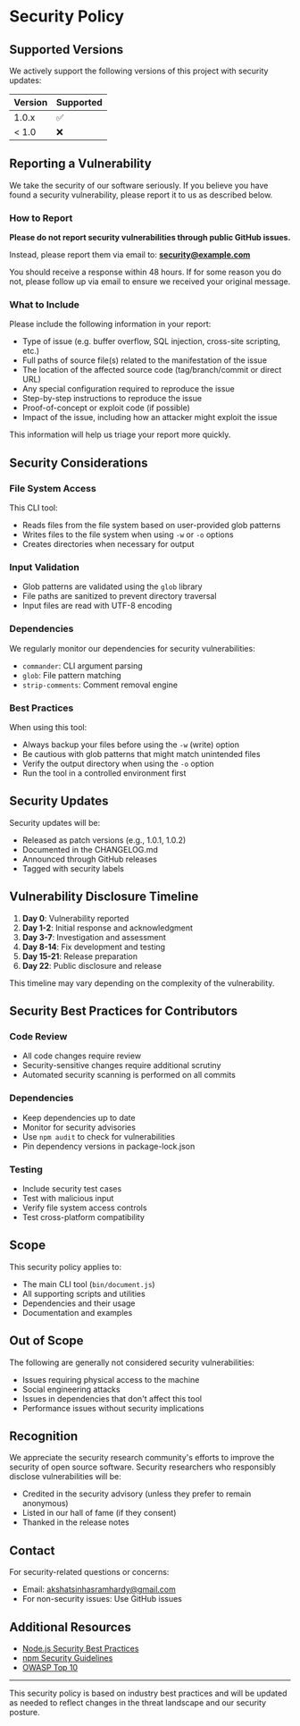 # Security Policy

## Supported Versions

We actively support the following versions of this project with security updates:

| Version | Supported          |
| ------- | ------------------ |
| 1.0.x   | :white_check_mark: |
| < 1.0   | :x:                |

## Reporting a Vulnerability

We take the security of our software seriously. If you believe you have found a security vulnerability, please report it to us as described below.

### How to Report

**Please do not report security vulnerabilities through public GitHub issues.**

Instead, please report them via email to: **security@example.com**

You should receive a response within 48 hours. If for some reason you do not, please follow up via email to ensure we received your original message.

### What to Include

Please include the following information in your report:

- Type of issue (e.g. buffer overflow, SQL injection, cross-site scripting, etc.)
- Full paths of source file(s) related to the manifestation of the issue
- The location of the affected source code (tag/branch/commit or direct URL)
- Any special configuration required to reproduce the issue
- Step-by-step instructions to reproduce the issue
- Proof-of-concept or exploit code (if possible)
- Impact of the issue, including how an attacker might exploit the issue

This information will help us triage your report more quickly.

## Security Considerations

### File System Access

This CLI tool:
- Reads files from the file system based on user-provided glob patterns
- Writes files to the file system when using `-w` or `-o` options
- Creates directories when necessary for output

### Input Validation

- Glob patterns are validated using the `glob` library
- File paths are sanitized to prevent directory traversal
- Input files are read with UTF-8 encoding

### Dependencies

We regularly monitor our dependencies for security vulnerabilities:
- `commander`: CLI argument parsing
- `glob`: File pattern matching
- `strip-comments`: Comment removal engine

### Best Practices

When using this tool:
- Always backup your files before using the `-w` (write) option
- Be cautious with glob patterns that might match unintended files
- Verify the output directory when using the `-o` option
- Run the tool in a controlled environment first

## Security Updates

Security updates will be:
- Released as patch versions (e.g., 1.0.1, 1.0.2)
- Documented in the CHANGELOG.md
- Announced through GitHub releases
- Tagged with security labels

## Vulnerability Disclosure Timeline

1. **Day 0**: Vulnerability reported
2. **Day 1-2**: Initial response and acknowledgment
3. **Day 3-7**: Investigation and assessment
4. **Day 8-14**: Fix development and testing
5. **Day 15-21**: Release preparation
6. **Day 22**: Public disclosure and release

This timeline may vary depending on the complexity of the vulnerability.

## Security Best Practices for Contributors

### Code Review

- All code changes require review
- Security-sensitive changes require additional scrutiny
- Automated security scanning is performed on all commits

### Dependencies

- Keep dependencies up to date
- Monitor for security advisories
- Use `npm audit` to check for vulnerabilities
- Pin dependency versions in package-lock.json

### Testing

- Include security test cases
- Test with malicious input
- Verify file system access controls
- Test cross-platform compatibility

## Scope

This security policy applies to:
- The main CLI tool (`bin/document.js`)
- All supporting scripts and utilities
- Dependencies and their usage
- Documentation and examples

## Out of Scope

The following are generally not considered security vulnerabilities:
- Issues requiring physical access to the machine
- Social engineering attacks
- Issues in dependencies that don't affect this tool
- Performance issues without security implications

## Recognition

We appreciate the security research community's efforts to improve the security of open source software. Security researchers who responsibly disclose vulnerabilities will be:

- Credited in the security advisory (unless they prefer to remain anonymous)
- Listed in our hall of fame (if they consent)
- Thanked in the release notes

## Contact

For security-related questions or concerns:
- Email: akshatsinhasramhardy@gmail.com
- For non-security issues: Use GitHub issues

## Additional Resources

- [Node.js Security Best Practices](https://nodejs.org/en/docs/guides/security/)
- [npm Security Guidelines](https://docs.npmjs.com/security)
- [OWASP Top 10](https://owasp.org/www-project-top-ten/)

---

This security policy is based on industry best practices and will be updated as needed to reflect changes in the threat landscape and our security posture.